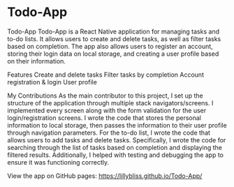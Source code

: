 # Todo-App

Todo-App
Todo-App is a React Native application for managing tasks and to-do lists. It allows users to create and delete tasks, as well as filter tasks based on completion. The app also allows users to register an account, storing their login data on local storage, and creating a user profile based on their information.

Features
Create and delete tasks
Filter tasks by completion
Account registration & login
User profile

My Contributions
As the main contributor to this project, I set up the structure of the application through multiple stack navigators/screens. I implemented every screen along with the form validation for the user login/registration screens. I wrote the code that stores the personal information to local storage, then passes the information to their user profile through navigation parameters.
For the to-do list, I wrote the code that allows users to add tasks and delete tasks.
Specifically, I wrote the code for searching through the list of tasks based on completion and displaying the filtered results. Additionally, I helped with testing and debugging the app to ensure it was functioning correctly.

View the app on GitHub pages: https://lillybliss.github.io/Todo-App/
